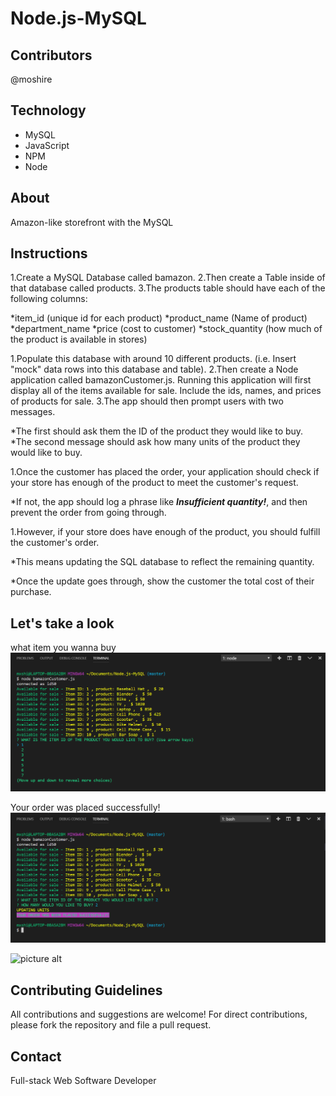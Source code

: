 # Node.js-MySQL


## Contributors
@moshire

## Technology
* MySQL
* JavaScript
* NPM
* Node
    
## About

 Amazon-like storefront with the MySQL 

## Instructions

1.Create a MySQL Database called bamazon.
2.Then create a Table inside of that database called products.
3.The products table should have each of the following columns:



*item_id (unique id for each product)
*product_name (Name of product)
*department_name
*price (cost to customer)
*stock_quantity (how much of the product is available in stores)



1.Populate this database with around 10 different products. (i.e. Insert "mock" data rows into this database and table).
2.Then create a Node application called bamazonCustomer.js. Running this application will first display all of the items available for sale. Include the ids, names, and prices of products for sale.
3.The app should then prompt users with two messages.



*The first should ask them the ID of the product they would like to buy.
*The second message should ask how many units of the product they would like to buy.



1.Once the customer has placed the order, your application should check if your store has enough of the product to meet the customer's request.



*If not, the app should log a phrase like ***Insufficient quantity!***, and then prevent the order from going through.



1.However, if your store does have enough of the product, you should fulfill the customer's order.


   *This means updating the SQL database to reflect the remaining quantity.
    
   *Once the update goes through, show the customer the total cost of their purchase.

## Let's take a look

what item you wanna buy
![Log Output](Screenshots/image1.png)

Your order was placed successfully!
![Log Output](Screenshots/image2.png)



![picture alt](Node.js-MySQL/screenshots/image3.png "insufficient stock! your is not complete")


## Contributing Guidelines

All contributions and suggestions are welcome! For direct contributions, please fork the repository and file a pull request.

## Contact

Full-stack Web Software Developer